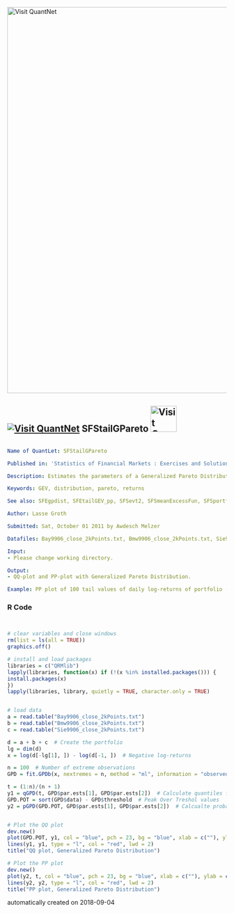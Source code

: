 [<img src="https://github.com/QuantLet/Styleguide-and-FAQ/blob/master/pictures/banner.png" width="888" alt="Visit QuantNet">](http://quantlet.de/)

## [<img src="https://github.com/QuantLet/Styleguide-and-FAQ/blob/master/pictures/qloqo.png" alt="Visit QuantNet">](http://quantlet.de/) **SFStailGPareto** [<img src="https://github.com/QuantLet/Styleguide-and-FAQ/blob/master/pictures/QN2.png" width="60" alt="Visit QuantNet 2.0">](http://quantlet.de/)

```yaml

Name of QuantLet: SFStailGPareto

Published in: 'Statistics of Financial Markets : Exercises and Solutions'

Description: Estimates the parameters of a Generalized Pareto Distribution for the negative log-returns of a portfolio (Bayer, BMW, Siemens) for the time period from 1992-01-01 to 2006-09-21 and produces a QQ-plot and PP-plot. Corresponds to exercise 16.5 in SFS.

Keywords: GEV, distribution, pareto, returns

See also: SFEgpdist, SFEtailGEV_pp, SFSevt2, SFSmeanExcessFun, SFSportfolio, SFStailGEV, SFStailport, SFSvar_block_max_backtesting, SFSvar_block_max_params, SFSvar_pot_backtesting, SFSvar_pot_params, SFSvarblockmaxbacktesting, SFSvarpotbacktesting

Author: Lasse Groth

Submitted: Sat, October 01 2011 by Awdesch Melzer

Datafiles: Bay9906_close_2kPoints.txt, Bmw9906_close_2kPoints.txt, Sie9906_close_2kPoints.txt

Input: 
- Please change working directory.

Output: 
- QQ-plot and PP-plot with Generalized Pareto Distribution.

Example: PP plot of 100 tail values of daily log-returns of portfolio (Bayer, BMW, Siemens) from 1992-01-01 to 2006-09-01 against Generalized Pareto Distribution with parameter = 0.0768 globally estimated with POT method. QQ plot of 100 tail values of daily log-returns of portfolio (Bayer, BMW, Siemens) from 1992-01-01 to 2006-09-01 against Generalized Pareto Distribution with a global parameter = 0.0768 estimated with POT method.
```

### R Code
```r


# clear variables and close windows
rm(list = ls(all = TRUE))
graphics.off()

# install and load packages
libraries = c("QRMlib")
lapply(libraries, function(x) if (!(x %in% installed.packages())) {
install.packages(x)
})
lapply(libraries, library, quietly = TRUE, character.only = TRUE)


# load data
a = read.table("Bay9906_close_2kPoints.txt")
b = read.table("Bmw9906_close_2kPoints.txt")
c = read.table("Sie9906_close_2kPoints.txt")

d = a + b + c  # Create the portfolio
lg = dim(d)
x = log(d[-lg[1], ]) - log(d[-1, ])  # Negative log-returns

n = 100  # Number of extreme observations
GPD = fit.GPDb(x, nextremes = n, method = "ml", information = "observed")  # Fit the Generalized Pareto Distribution

t = (1:n)/(n + 1)
y1 = qGPD(t, GPD$par.ests[1], GPD$par.ests[2])  # Calculate quantiles for the Generalized Pareto Distribution
GPD.POT = sort(GPD$data) - GPD$threshold  # Peak Over Treshol values
y2 = pGPD(GPD.POT, GPD$par.ests[1], GPD$par.ests[2])  # Calcualte probabilities for the generalized Pareto distribution


# Plot the QQ plot
dev.new()
plot(GPD.POT, y1, col = "blue", pch = 23, bg = "blue", xlab = c(""), ylab = c(""))
lines(y1, y1, type = "l", col = "red", lwd = 2)
title("QQ plot, Generalized Pareto Distribution")

# Plot the PP plot
dev.new()
plot(y2, t, col = "blue", pch = 23, bg = "blue", xlab = c(""), ylab = c(""))
lines(y2, y2, type = "l", col = "red", lwd = 2)
title("PP plot, Generalized Pareto Distribution")
```

automatically created on 2018-09-04